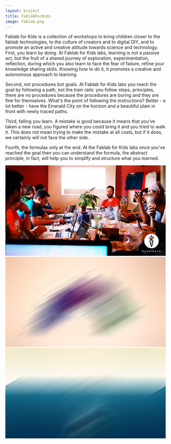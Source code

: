```yaml
---
layout: project
title: FablabForKids
image: fablab.png
---
```



Fablab for Kids is a collection of workshops to bring children closer to the fablab technologies, to the culture of creators and to digital DIY, and to promote an active and creative attitude towards science and technology.
First, you learn by doing. At Fablab for Kids labs, learning is not a passive act, but the fruit of a shared journey of exploration, experimentation, reflection, during which you also learn to face the fear of failure, refine your knowledge sharing skills.  Knowing how to do it, it promotes a creative and autonomous approach to learning.

Second, not procedures but goals. At Fablab for Kids labs you reach the goal by following a path, not the train rails: you follow steps, principles, there are no procedures because the procedures are boring and they are fine for themselves. What's the point of following the instructions? Better - a lot better - have the Emerald City on the horizon and a beautiful plain in front with newly traced paths.

Third, falling you learn.  A mistake is good because it means that you've taken a new road, you figured where you could bring it and you tried to walk it. This does not mean trying to make the mistake at all costs, but if it does, we certainly will not face the other side.

Fourth, the formulas only at the end. At the Fablab for Kids labs once you've reached the goal then you can understand the formula, the abstract principle, in fact, will help you to simplify and structure what you learned.

<div class="photo-carousel">
    <img src="/images/blog/img-01.jpg">
    <img src="/images/blog/img-02.jpg">
    <img src="/images/blog/img-03.jpg">
</div>

